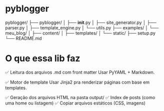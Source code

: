 # pyblogger


pyblogger/
├── pyblogger/
│   ├── __init__.py
│   ├── site_generator.py
│   ├── parser.py
│   ├── template_engine.py
│   └── utils.py
├── examples/
│   └── meu_blog/
│       ├── content/
│       ├── templates/
│       └── static/
├── setup.py
└── README.md
#  O que essa lib faz 

✅ Leitura dos arquivos .md com front matter
Usar PyYAML + Markdown.

✅ Motor de template
Usar Jinja2 pra renderizar páginas com base em templates.

✅ Geração dos arquivos HTML na pasta output/
✅ Index de posts (como uma home ou listagem)
✅ Copiar arquivos estáticos (CSS, imagens)
